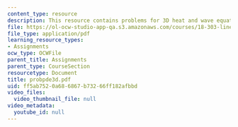 ```yaml
---
content_type: resource
description: This resource contains problems for 3D heat and wave equations.
file: https://ol-ocw-studio-app-qa.s3.amazonaws.com/courses/18-303-linear-partial-differential-equations-fall-2006/ff5ab7520a686867b73266ff182afbbd_probpde3d.pdf
file_type: application/pdf
learning_resource_types:
- Assignments
ocw_type: OCWFile
parent_title: Assignments
parent_type: CourseSection
resourcetype: Document
title: probpde3d.pdf
uid: ff5ab752-0a68-6867-b732-66ff182afbbd
video_files:
  video_thumbnail_file: null
video_metadata:
  youtube_id: null
---
```

